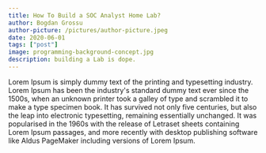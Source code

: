 ```yaml
---
title: How To Build a SOC Analyst Home Lab?
author: Bogdan Grossu
author-picture: /pictures/author-picture.jpeg
date: 2020-06-01
tags: ["post"]
image: programming-background-concept.jpg
description: building a Lab is dope.
---
```


Lorem Ipsum is simply dummy text of the printing and typesetting industry. Lorem Ipsum has been the industry's standard dummy text ever since the 1500s, when an unknown printer took a galley of type and scrambled it to make a type specimen book. It has survived not only five centuries, but also the leap into electronic typesetting, remaining essentially unchanged. It was popularised in the 1960s with the release of Letraset sheets containing Lorem Ipsum passages, and more recently with desktop publishing software like Aldus PageMaker including versions of Lorem Ipsum.
          